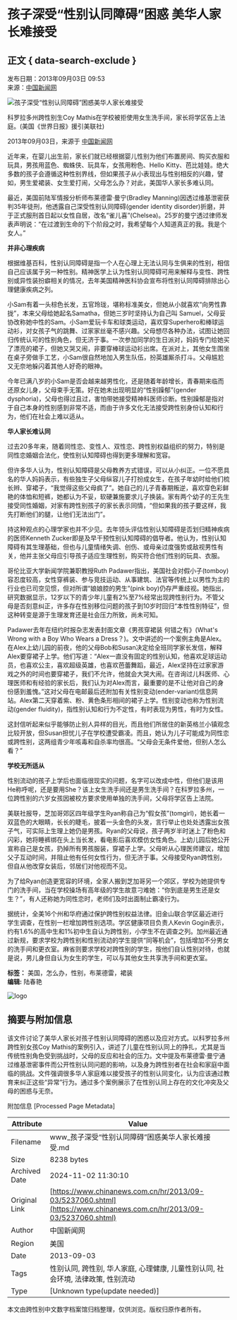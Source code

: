 # 孩子深受“性别认同障碍”困惑 美华人家长难接受

## 正文 { data-search-exclude }


发布日期：2013年09月03日 09:53  
来源：[中国新闻网](http://www.chinanews.com/)  

![孩子深受“性别认同障碍”困惑美华人家长难接受](http://www.chinanews.com/fileftp/2020/03/2020-03-11/U194P4T47D46410F107DT20130903093222.jpg)

科罗拉多州跨性别生Coy Mathis在学校被拒使用女生洗手间，家长将学区告上法庭。(美国《世界日报》援引美联社)

2013年09月03日，来源于 [中国新闻网](http://www.chinanews.com/)

近年来，在婴儿出生前，家长们就已经根据婴儿性别为他们布置房间、购买衣服和玩具，男孩用蓝色、蜘蛛侠、玩具车，女孩用粉色、Hello Kitty、芭比娃娃。绝大多数的孩子会遵循这种性别界线，但如果孩子从小表现出与性别相反的兴趣，譬如，男生爱裙装、女生爱打闹，父母怎么办？对此，美国华人家长多难认同。

最近，美国前陆军情报分析师布莱德雷‧曼宁(Bradley Manning)因透过维基泄密获判35年徒刑，他透露自己深受性别认同障碍(gender identity disorder)折磨，并于正式服刑首日起以女性自居，改名“雀儿喜”(Chelsea)。25岁的曼宁透过律师发表声明说：“在过渡到生命的下个阶段之时，我希望每个人知道真正的我。我是个女人。”

**并非心理疾病**

根据维基百科，性别认同障碍是指一个人在心理上无法认同与生俱来的性别，相信自己应该属于另一种性别。精神医学上认为性别认同障碍可用来解释与变性、跨性别或异性装扮癖相关的情况，去年美国精神医科协会宣布将性别认同障碍排除出心理健康疾病之列。

小Sam有着一头棕色长发，五官玲珑，堪称标准美女，但她从小就喜欢“向男性靠拢”，本来父母给她起名Samatha，但她三岁时坚持认为自己叫 Samuel，父母妥协改称她中性的Sam。小Sam爱玩卡车和球类运动，喜欢穿Superhero和棒球运动衫，对女孩子气的跳舞、过家家丝毫不感兴趣。父母想尽各种办法，试图让她回归传统认可的性别角色，但无济于事。一次参加同学的生日派对，妈妈专门给她买了漂亮的裙子，但她又哭又闹，非要穿棒球运动衫出席。在派对上，其他女生围坐在桌子旁做手工艺，小Sam很自然地加入男生队伍，扮英雄厮杀打斗。父母尴尬又无奈地躲闪着其他人好奇的眼神。

今年已满八岁的小Sam是否会越来越男性化，还是随着年龄增长，青春期来临而还原女儿身，父母束手无策。好在她未出现明显的“性别躁郁”(gender dysphoria)，父母也得过且过，害怕带她接受精神科医师诊断。性别躁郁是指对于自己本身的性别感到非常不适，而由于许多文化无法接受跨性别身份认知和行为，他们在社会上难以适从。

**华人家长难认同**

过去20多年来，随着同性恋、变性人、双性恋、跨性别权益组织的努力，特别是同性恋婚姻合法化，使性别认知障碍也得到更多理解和宽容。

但许多华人认为，性别认知障碍是父母教养方式错误，可以从小纠正。一位不愿具名的华人妈妈表示，有些独生子父母纵容儿子打扮成女生，在孩子年幼时给他们梳长辫、穿裙子，“我觉得这些父母疯了”。她自己的儿子青春期叛逆，喜欢穿色彩鲜艳的体恤和短裤，她都认为不妥，软硬兼施要求儿子换装。家有两个幼子的王先生接受同性婚姻，对家有跨性别孩子的家长表示同情，“但如果我的孩子要这样，我先打断他们的腿，让他们无法出门”。

持这种观点的心理学家也并不少见。去年领头评估性别认知障碍是否划归精神疾病的医师Kenneth Zucker即是及早干预性别认知障碍的倡导者。他认为，性别认知障碍有其生理基础，但也与儿童情绪失调、创伤、或母亲过度强势或敌视男性有关，他并主张父母应引导孩子适应生理性别，购买符合他们性别的玩具、衣服。

哥伦比亚大学新闻学院兼职教授Ruth Padawer指出，美国社会对假小子(tomboy)容忍度较高，女性穿裤装、参与竞技运动、从事建筑、法官等传统上以男性为主的行业也已司空见惯，但对所谓“娘娘腔的男生”(pink boy)仍存严重歧视。她指出，研究数据显示，12岁以下的青少年儿童有2%至7%经常出现跨性别行为。不管父母是否刻意纠正，许多存在性别移位问题的孩子到10岁时回归“本性性别特征”，但这种转变是源于生理发育还是社会压力所致，尚未可知。

Padawer去年在纽约时报杂志发表封面文章《男孩穿裙装 何错之有》(What's Wrong with a Boy Who Wears a Dress？)。文中讲述的一个案例主角是Alex。在Alex上幼儿园的前夜，他的父母Bob和Susan决定给全班同学家长发信，解释Alex要穿裙子上学。他们写道：“Alex一直没有固定的性别认知，他喜欢足球运动员，也喜欢公主，喜欢超级英雄，也喜欢芭蕾舞蹈，最近，Alex坚持在过家家游戏之外的时间也要穿裙子，我们不允许，他就会大哭大闹。在咨询过儿科医师、心理医师和有经验的家长后，我们认为对Alex而言，最重要的是不让他对自己的身份感到羞愧。”这对父母在电邮最后还附加有关性别变动(ender-variant)信息网站。Alex第二天穿着紫、粉、黄色条形相间的裙子上学。性别变动也称为性别流动(gender fluidity)，指性别认知和行为不定性，有时表现为男性，有时为女性。

这封信听起来似乎能够防止别人异样的目光，而且他们所居住的新英格兰小镇观念比较开放，但Susan担忧儿子在学校遭受霸凌。而且，她认为儿子可能成为同性恋或跨性别，这两组青少年咳毒和自杀率均很高。“父母会无条件爱他，但别人怎么看？”

**学校无所适从**

性别流动的孩子上学后也面临很现实的问题，名字可以改成中性，但他们是该用He称呼呢，还是要用She？该上女生洗手间还是男生洗手间？在科罗拉多州，一位跨性别的六岁女孩因被校方要求使用单独的洗手间，父母将学区告上法院。

美联社报导，芝加哥郊区四年级学生Ryan称自己为“假女孩”(tomgirl)，她长着一双蓝色的大眼睛，长长的睫毛，披着一头金色的头发，言行举止也处处透露出女孩子气，可实际上生理上她仍是男孩。Ryan的父母说，孩子两岁半时迷上了粉色和闪彩，她将睡裤绑在头上当长发，看电影后喜欢模仿女性角色。上幼儿园后她公开宣称自己是女孩，扔掉所有男孩服装，穿裙子上学。父母听从心理医师建议，增加父子互动时间，并阻止他有任何女性行为，但无济于事。父母接受Ryan跨性别，但自从他改穿女装后，邻居们对他视而不见。

为了给Ryan创造更宽容的环境，全家人搬到芝加哥另一个郊区，学校为她提供专门的洗手间，当在学校操场有高年级的学生故意刁难她：“你到底是男生还是女生？”，有人还称她为同性恋时，老师们及时出面制止霸凌行为。

据统计，全美16个州和华府通过保护跨性别权益法律。旧金山联合学区最近进行学生调查，在性别一栏增加跨性别选项。学区健康项目负责人Kevin Gogin表示，约有1.6%的高中生和1%初中生自认为跨性别，小学生不在调查之列。加州最近通过新规，要求学校为跨性别和性别流动的学生提供“同等机会”，包括增加不分男女的洗手间和更衣室。麻省则要求学校对跨性别的学生，按他们自认性别对待，也就是说，男儿身但自认为女生的学生，可以与其他女生共享洗手间和更衣室。

**标签：** 美国，怎么办，性别，布莱德雷，裙装  
**编辑:** 陆春艳  

![logo](http://i3.chinanews.com/2011/news/images/1.png)

## 摘要与附加信息

<!-- tcd_abstract -->
该文件讨论了美华人家长对孩子性别认同障碍的困惑以及应对方式。以科罗拉多州跨性别女孩Coy Mathis的案例引入，讲述了儿童在性别认同上的挣扎，尤其是当传统性别角色受到挑战时，父母的反应和社会的压力。文中提及布莱德雷·曼宁通过维基泄密事件而公开性别认同问题的影响，以及身为跨性别者在社会和家庭中面临的挑战。文件强调很多华人家庭难以接受孩子的性别认同变化，认为应该通过教育来纠正这些“异常”行为。通过多个案例展示了在性别认同上存在的文化冲突及父母的困惑与无奈。
<!-- tcd_abstract_end -->

附加信息 [Processed Page Metadata]

| Attribute       | Value                                  |
|-----------------|----------------------------------------|
| Filename        | www_孩子深受“性别认同障碍”困惑美华人家长难接受.md                             |
| Size            | 8238 bytes                           |
| Archived Date   | 2024-11-02 11:30:10                             |
| Original Link   | [https://www.chinanews.com.cn/hr/2013/09-03/5237060.shtml](https://www.chinanews.com.cn/hr/2013/09-03/5237060.shtml)                       |
| Author          | 中国新闻网                               |
| Region          | 美国                               |
| Date            | 2013-09-03                                 |
| Tags            | 性别认同, 跨性别, 华人家庭, 心理健康, 儿童性别认同, 社会环境, 法律政策, 性别流动                                 |
| Type            | [Unknown type(update needed)]                                 |
<!-- tcd_table_end -->

本文由跨性别中文数字档案馆归档整理，仅供浏览。版权归原作者所有。

